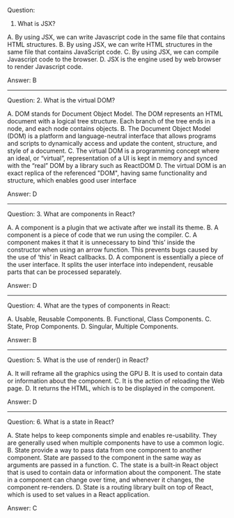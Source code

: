 Question:
1. What is JSX?

A. By using JSX, we can write Javascript code in the same file that contains HTML structures.
B. By using JSX, we can write HTML structures in the same file that contains JavaScript code.
C. By using JSX, we can compile Javascript code to the browser.
D. JSX is the engine used by web browser to render Javascript code.

Answer: B

------------

Question:
2. What is the virtual DOM?

A. DOM stands for Document Object Model. The DOM represents an HTML document with a logical tree structure. Each branch of the tree ends in a node, and each node contains objects.
B. The Document Object Model (DOM) is a platform and language-neutral interface that allows programs and scripts to dynamically access and update the content, structure, and style of a document.
C. The virtual DOM is a programming concept where an ideal, or “virtual”, representation of a UI is kept in memory and synced with the “real” DOM by a library such as ReactDOM
D. The virtual DOM is an exact replica of the referenced "DOM", having same functionality and structure, which enables good user interface

Answer: D

------------

Question:
3. What are components in React?

A. A component is a plugin that we activate after we install its theme.
B. A component is a piece of code that we run using the compiler.
C. A component makes it that it is unnecessary to bind ‘this’ inside the constructor when using an arrow function. This prevents bugs caused by the use of ‘this’ in React callbacks.
D. A component is essentially a piece of the user interface. It splits the user interface into independent, reusable parts that can be processed separately.

Answer: D

------------

Question:
4. What are the types of components in React:

A. Usable, Reusable Components.
B. Functional, Class Components.
C. State, Prop Components.
D. Singular, Multiple Components.

Answer: B

------------

Question:
5. What is the use of render() in React?

A. It will reframe all the graphics using the GPU
B. It is used to contain data or information about the component. 
C. It is the action of reloading the Web page.
D. It returns the HTML, which is to be displayed in the component.

Answer: D

------------

Question:
6. What is a state in React?

A. State helps to keep components simple and enables re-usability. They are generally used when multiple components have to use a common logic. 
B. State provide a way to pass data from one component to another component. State are passed to the component in the same way as arguments are passed in a function.
C. The state is a built-in React object that is used to contain data or information about the component. The state in a component can change over time, and whenever it changes, the component re-renders.
D. State is a routing library built on top of React, which is used to set values in a React application. 

Answer: C